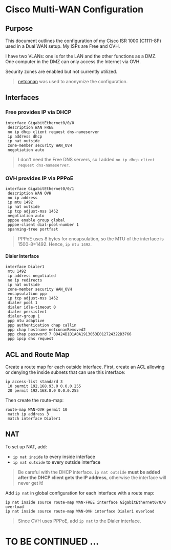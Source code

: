 # Cisco Multi-WAN Configuration

## Purpose  
This document outlines the configuration of my Cisco ISR 1000 (C1111-8P) used in a Dual WAN setup. My ISPs are Free and OVH.

I have two VLANs: one is for the LAN and the other functions as a DMZ.  
One computer in the DMZ can only access the Internet via OVH.

Security zones are enabled but not currently utilized.

> [netconan](https://internetworking.dev/how-to-sanitise-a-cisco-ios-configurations/) was used to anonymize the configuration.

## Interfaces 

### Free provides IP via DHCP

    interface GigabitEthernet0/0/0
     description WAN FREE
     no ip dhcp client request dns-nameserver
     ip address dhcp
     ip nat outside
     zone-member security WAN_OVH
     negotiation auto

> I don't need the Free DNS servers, so I added `no ip dhcp client request dns-nameserver`.

### OVH provides IP via PPPoE

    interface GigabitEthernet0/0/1
     description WAN OVH
     no ip address
     ip mtu 1492
     ip nat outside
     ip tcp adjust-mss 1452
     negotiation auto
     pppoe enable group global
     pppoe-client dial-pool-number 1
     spanning-tree portfast

> PPPoE uses 8 bytes for encapsulation, so the MTU of the interface is 1500-8=1492. Hence, `ip mtu 1492`.

#### Dialer Interface

    interface Dialer1
     mtu 1492
     ip address negotiated
     no ip redirects
     ip nat outside
     zone-member security WAN_OVH
     encapsulation ppp
     ip tcp adjust-mss 1452
     dialer pool 1
     dialer idle-timeout 0
     dialer persistent
     dialer-group 1
     ppp mtu adaptive
     ppp authentication chap callin
     ppp chap hostname netconanRemoved2
     ppp chap password 7 09424B1D1A0A1913053E012724322D3766
     ppp ipcp dns request

## ACL and Route Map
Create a route map for each outside interface. First, create an ACL allowing or denying the inside subnets that can use this interface:

    ip access-list standard 3
     10 permit 192.168.93.0 0.0.0.255
     20 permit 192.168.8.0 0.0.0.255

Then create the route-map:

    route-map WAN-OVH permit 10 
     match ip address 3
     match interface Dialer1

## NAT 
To set up NAT, add:  
- `ip nat inside` to every inside interface  
- `ip nat outside` to every outside interface  

> Be careful with the DHCP interface. `ip nat outside` **must be added after the DHCP client gets the IP address**, otherwise the interface will never get it!

Add `ip nat` in global configuration for each interface with a route map:

    ip nat inside source route-map WAN-FREE interface GigabitEthernet0/0/0 overload
    ip nat inside source route-map WAN-OVH interface Dialer1 overload  

> Since OVH uses PPPoE, add `ip nat` to the Dialer interface.

# TO BE CONTINUED ...